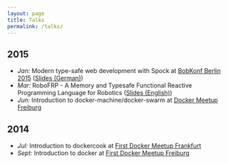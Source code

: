 ```yaml
---
layout: page
title: Talks
permalink: /talks/
---
```


## 2015
* *Jan:* Modern type-safe web development with Spock at [BobKonf Berlin 2015][bob-2015] ([Slides (German)][bob-2015-slides])
* *Mar:* RoboFRP - A Memory and Typesafe Functional Reactive Programming Language for Robotics ([Slides (English)][robofrp-2015])
* *Jun:* Introduction to docker-machine/docker-swarm at [Docker Meetup Freiburg][docker-2015-06]

## 2014
* *Jul:* Introduction to dockercook at [First Docker Meetup Frankfurt][docker-2014-07]
* *Sept:* Introduction to docker at [First Docker Meetup Freiburg][docker-2014-09]

[docker-2014-07]: http://www.meetup.com/de/Docker-Frankfurt/events/182122512/
[docker-2014-09]: http://www.meetup.com/de/Docker-Freiburg/events/198908842/
[docker-2015-06]: http://www.meetup.com/de/Docker-Freiburg/events/222697854/
[bob-2015-slides]: https://dl.dropboxusercontent.com/u/15078797/talks/typesafe-webdev-2015.pdf
[bob-2015]: http://bobkonf.de/2015/thiemann.html
[robofrp-2015]: https://www.dropbox.com/s/lrc2x1k4c4p8gaj/Bachelorarbeit2015.pdf
